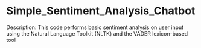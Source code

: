 # Simple_Sentiment_Analysis_Chatbot
Description: This code performs basic sentiment analysis on user input using the Natural Language Toolkit (NLTK) and the VADER lexicon-based tool
